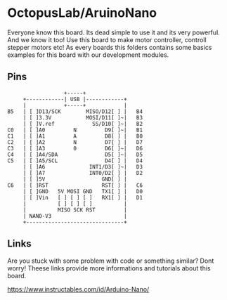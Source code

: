 # OctopusLab/AruinoNano

Everyone know this board. Its dead simple to use it and its very powerful. And we know it too! 
Use this board to make motor controller, controll stepper motors etc! As every boards this folders contains some basics examples for this board with our development modules.

## Pins
                      +-----+
         +------------| USB |------------+
         |            +-----+            |
    B5   | [ ]D13/SCK        MISO/D12[ ] |   B4
         | [ ]3.3V           MOSI/D11[ ]~|   B3
         | [ ]V.ref            SS/D10[ ]~|   B2
    C0   | [ ]A0         N         D9[ ]~|   B1
    C1   | [ ]A1         A         D8[ ] |   B0
    C2   | [ ]A2         N         D7[ ] |   D7
    C3   | [ ]A3         0         D6[ ]~|   D6
    C4   | [ ]A4/SDA               D5[ ]~|   D5
    C5   | [ ]A5/SCL               D4[ ] |   D4
         | [ ]A6              INT1/D3[ ]~|   D3
         | [ ]A7              INT0/D2[ ] |   D2
         | [ ]5V                  GND[ ] |     
    C6   | [ ]RST                 RST[ ] |   C6
         | [ ]GND   5V MOSI GND   TX1[ ] |   D0
         | [ ]Vin   [ ] [ ] [ ]   RX1[ ] |   D1
         |          [ ] [ ] [ ]          |
         |          MISO SCK RST         |
         | NANO-V3                       |
         +-------------------------------+

## Links

Are you stuck with some problem with code or something similar? Dont worry! Theese links provide more informations and tutorials about this board.

https://www.instructables.com/id/Arduino-Nano/